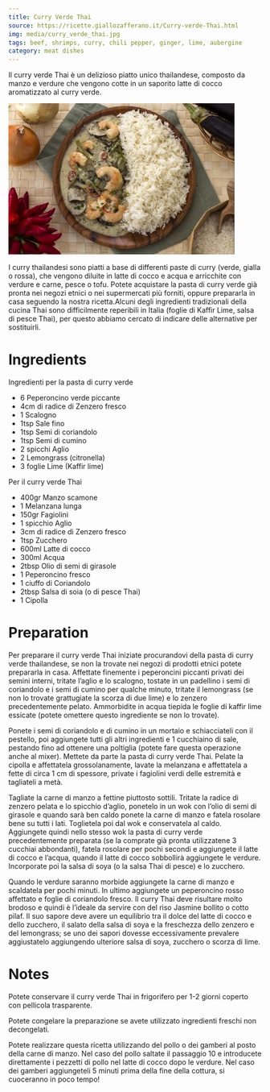 ```yaml
---
title: Curry Verde Thai
source: https://ricette.giallozafferano.it/Curry-verde-Thai.html
img: media/curry_verde_thai.jpg
tags: beef, shrimps, curry, chili pepper, ginger, lime, aubergine
category: meat dishes
---
```


Il curry verde Thai è un delizioso piatto unico thailandese, composto da manzo e verdure che vengono cotte in un saporito latte di cocco aromatizzato al curry verde.

![Curry Verde Thai](media/curry_verde_thai.jpg)

I curry thailandesi sono piatti a base di differenti paste di curry (verde, gialla o rossa), che vengono diluite in latte di cocco e acqua e arricchite con verdure e carne, pesce o tofu. Potete acquistare la pasta di curry verde già pronta nei negozi etnici o nei supermercati più forniti, oppure prepararla in casa seguendo la nostra ricetta.Alcuni degli ingredienti tradizionali della cucina Thai sono difficilmente reperibili in Italia (foglie di Kaffir Lime, salsa di pesce Thai), per questo abbiamo cercato di indicare delle alternative per sostituirli.

Ingredients
===========

Ingredienti per la pasta di curry verde

* 6 Peperoncino verde piccante
* 4cm di radice di Zenzero fresco 
* 1 Scalogno
* 1tsp Sale fino
* 1tsp Semi di coriandolo
* 1tsp Semi di cumino
* 2 spicchi Aglio
* 2 Lemongrass (citronella)
* 3 foglie Lime (Kaffir lime)

Per il curry verde Thai

* 400gr Manzo scamone
* 1 Melanzana lunga
* 150gr Fagiolini
* 1 spicchio Aglio
* 3cm di radice di Zenzero fresco
* 1tsp Zucchero
* 600ml Latte di cocco
* 300ml Acqua
* 2tbsp Olio di semi di girasole
* 1 Peperoncino fresco
* 1 ciuffo di Coriandolo
* 2tbsp Salsa di soia (o di pesce Thai)
* 1 Cipolla

Preparation
===========

Per preparare il curry verde Thai iniziate procurandovi della pasta di curry verde thailandese, se non la trovate nei negozi di prodotti etnici potete prepararla in casa. Affettate finemente i peperoncini piccanti privati dei semini interni, tritate l’aglio e lo scalogno, tostate in un padellino i semi di coriandolo e i semi di cumino per qualche minuto, tritate il lemongrass (se non lo trovate grattugiate la scorza di due lime) e lo zenzero precedentemente pelato. Ammorbidite in acqua tiepida le foglie di kaffir lime essicate (potete omettere questo ingrediente se non lo trovate). 

Ponete i semi di coriandolo e di cumino in un mortaio e schiacciateli con il pestello, poi aggiungete tutti gli altri ingredienti e 1 cucchiaino di sale, pestando fino ad ottenere una poltiglia (potete fare questa operazione anche al mixer). Mettete da parte la pasta di curry verde Thai. Pelate la cipolla e affettatela grossolanamente, lavate la melanzana e affettatela a fette di circa 1 cm di spessore, private i fagiolini verdi delle estremità e tagliateli a metà.

Tagliate la carne di manzo a fettine piuttosto sottili. Tritate la radice di zenzero pelata e lo spicchio d’aglio, ponetelo in un wok con l’olio di semi di girasole e quando sarà ben caldo ponete la carne di manzo e fatela rosolare bene su tutti i lati. Toglietela poi dal wok e conservatela al caldo. Aggiungete quindi nello stesso wok la pasta di curry verde precedentemente preparata (se la comprate già pronta utilizzatene 3 cucchiai abbondanti), fatela rosolare per pochi secondi e aggiungete il latte di cocco e l’acqua, quando il latte di cocco sobbollirà aggiungete le verdure. Incorporate poi la salsa di soya (o la salsa Thai di pesce) e lo zucchero.

Quando le verdure saranno morbide aggiungete la carne di manzo e scaldatela per pochi minuti. In ultimo aggiungete un peperoncino rosso affettato e foglie di coriandolo fresco. Il curry Thai deve risultare molto brodoso e quindi è l’ideale da servire con del riso Jasmine bollito o cotto pilaf.
Il suo sapore deve avere un equilibrio tra il dolce del latte di cocco e dello zucchero, il salato della salsa di soya e la freschezza dello zenzero e del lemongrass; se uno dei sapori dovesse eccessivamente prevalere aggiustatelo aggiungendo ulteriore salsa di soya, zucchero o scorza di lime.

Notes
=====

Potete conservare il curry verde Thai in frigorifero per 1-2 giorni coperto con pellicola trasparente.

Potete congelare la preparazione se avete utilizzato ingredienti freschi non decongelati.

Potete realizzare questa ricetta utilizzando del pollo o dei gamberi al posto della carne di manzo. Nel caso del pollo saltate il passaggio 10 e introducete direttamente i pezzetti di pollo nel latte di cocco dopo le verdure. Nel caso dei gamberi aggiungeteli 5 minuti prima della fine della cottura, si cuoceranno in poco tempo!
